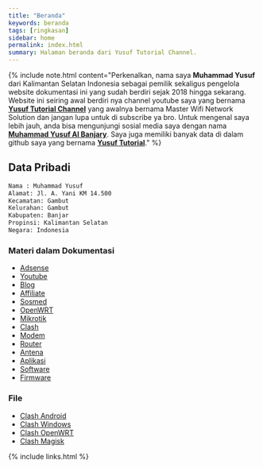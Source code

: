 ```yaml
---
title: "Beranda"
keywords: beranda
tags: [ringkasan]
sidebar: home
permalink: index.html
summary: Halaman beranda dari Yusuf Tutorial Channel.
---
```


{% include note.html content="Perkenalkan, nama saya **Muhammad Yusuf** dari Kalimantan Selatan Indonesia sebagai pemilik sekaligus pengelola website dokumentasi ini yang sudah berdiri sejak 2018 hingga sekarang. Website ini seiring awal berdiri nya channel youtube saya yang bernama <a alt='channel youtube' href='https://youtube.com/@yusuftutorialchannel'>**Yusuf Tutorial Channel**</a> yang awalnya bernama Master Wifi Network Solution dan jangan lupa untuk di subscribe ya bro. Untuk mengenal saya lebih jauh, anda bisa mengunjungi sosial media saya dengan nama <a href='https://facebook.com/muhammadyusuf1992'>**Muhammad Yusuf Al Banjary**</a>. Saya juga memiliki banyak data di dalam github saya yang bernama <a href='https://github.com/yusuftutorial'>**Yusuf Tutorial**</a>." %}

## Data Pribadi

```html
Nama : Muhammad Yusuf
Alamat: Jl. A. Yani KM 14.500
Kecamatan: Gambut
Kelurahan: Gambut
Kabupaten: Banjar
Propinsi: Kalimantan Selatan
Negara: Indonesia
```

### Materi dalam Dokumentasi

- [Adsense](/adsense/)
- [Youtube](/youtube/)
- [Blog](/blog/)
- [Affiliate](/affiliate/)
- [Sosmed](/sosmed/)
- [OpenWRT](/openwrt/)
- [Mikrotik](/mikrotik/)
- [Clash](/clash/)
- [Modem](/modem/)
- [Router](/router/)
- [Antena](/antena/)
- [Aplikasi](/aplikasi/)
- [Software](/software/)
- [Firmware](/firmware/)

### File

- [Clash Android](/file-clash-android/)
- [Clash Windows](/file-clash-windows/)
- [Clash OpenWRT](/file-clash-openwrt)
- [Clash Magisk](/file-clash-magisk/)

{% include links.html %}
